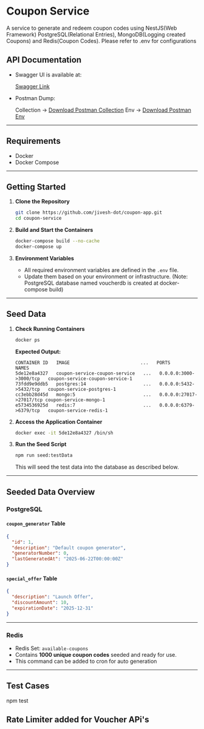 # Coupon Service

A service to generate and redeem coupon codes using NestJS(Web Framework) PostgreSQL(Relational Entries), MongoDB(Logging created Coupons) and Redis(Coupon Codes).
Please refer to .env for configurations

## API Documentation

- Swagger UI is available at:

  [Swagger Link](http://localhost:3000/api-docs#/)

- Postman Dump:

  Collection -> [Download Postman Collection](postman/holo-voucher.postman_collection.json)
  Env -> [Download Postman Env](postman/holo.postman_environment.json)
  

---

## Requirements

- Docker
- Docker Compose

---

## Getting Started

1. **Clone the Repository**

   ```bash
   git clone https://github.com/jivesh-dot/coupon-app.git
   cd coupon-service
   ```

2. **Build and Start the Containers**

   ```bash
   docker-compose build --no-cache
   docker-compose up
   ```

3. **Environment Variables**

   - All required environment variables are defined in the `.env` file.
   - Update them based on your environment or infrastructure. (Note: PostgreSQL database named voucherdb is created at docker-compose build)

---

## Seed Data

1. **Check Running Containers**

   ```bash
   docker ps
   ```

   **Expected Output:**

   ```
   CONTAINER ID   IMAGE                          ...   PORTS                    NAMES
   5de12e8a4327   coupon-service-coupon-service   ...   0.0.0.0:3000->3000/tcp   coupon-service-coupon-service-1
   73fdd9e9ddb5   postgres:14                     ...   0.0.0.0:5432->5432/tcp   coupon-service-postgres-1
   cc3ebb28d45d   mongo:5                         ...   0.0.0.0:27017->27017/tcp coupon-service-mongo-1
   e5734536925d   redis:7                         ...   0.0.0.0:6379->6379/tcp   coupon-service-redis-1
   ```

2. **Access the Application Container**

   ```bash
   docker exec -it 5de12e8a4327 /bin/sh
   ```

3. **Run the Seed Script**

   ```bash
   npm run seed:testData
   ```

   This will seed the test data into the database as described below.

---

## Seeded Data Overview

### PostgreSQL

#### `coupon_generator` Table

```json
{
  "id": 1,
  "description": "Default coupon generator",
  "generatorNumber": 0,
  "lastGeneratedAt": "2025-06-22T00:00:00Z"
}
```

#### `special_offer` Table

```json
{
  "description": "Launch Offer",
  "discountAmount": 10,
  "expirationDate": "2025-12-31"
}
```

---

### Redis

- Redis Set: `available-coupons`
- Contains **1000 unique coupon codes** seeded and ready for use.
- This command can be added to cron for auto generation

---

## Test Cases
npm test

## Rate Limiter added for Voucher APi's 
